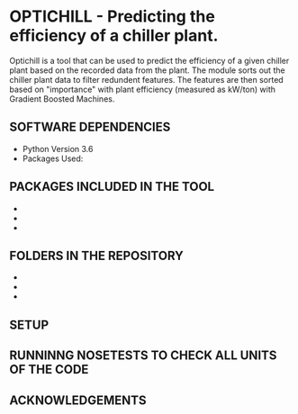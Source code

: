# OPTICHILL - Predicting the efficiency of a chiller plant. 
Optichill is a tool that can be used to predict the efficiency of a given chiller plant based on the recorded data from the plant. The module sorts out the chiller plant data to filter redundent features. The features are then sorted based on "importance" with plant efficiency (measured as kW/ton) with Gradient Boosted Machines. 	

## SOFTWARE DEPENDENCIES
* Python Version 3.6
* Packages Used: 

## PACKAGES INCLUDED IN THE TOOL
*
*
*

## FOLDERS IN THE REPOSITORY
*
*
*

## SETUP

## RUNNINNG NOSETESTS TO CHECK ALL UNITS OF THE CODE

## ACKNOWLEDGEMENTS